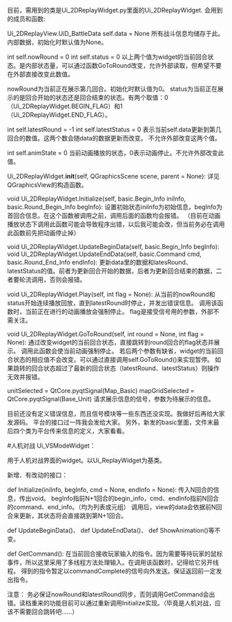 目前，需用到的类是Ui_2DReplayWidget.py里面的Ui_2DReplayWidget.
会用到的成员和函数:

Ui_2DReplayView.UiD_BattleData self.data = None
所有战斗信息均储存于此。内部数据，初始化时默认值为None。

int self.nowRound = 0
int self.status = 0
以上两个值为widget的当前回合状态。是内部状态量，可以通过函数GoToRound改变，允许外部读取，但希望不要在外部直接改变此数值。

nowRound为当前正在展示第几回合。初始化时默认值为0。
status为当前正在展示的是回合开始的状态还是回合结束的状态。有两个取值：0（Ui_2DReplayWidget.BEGIN_FLAG）和1（Ui_2DReplayWidget.END_FLAG）。

int self.latestRound = -1
int self.latestStatus = 0
表示当前self.data更新到第几回合的数值。这两个数会随data的数据更新而改变。
不允许外部改变这两个值。

int self.animState = 0
当前动画播放的状态，0表示动画停止。不允许外部改变此值。


Ui_2DReplayWidget.__init__(self, QGraphicsScene scene, parent = None):
详见QGraphicsView的构造函数。

void Ui_2DReplayWidget.Initialize(self, basic.Begin_Info iniInfo, basic.Round_Begin_Info begInfo):
设置初始状态iniInfo为初始信息，begInfo为首回合信息。在这个函数被调用之前，调用后面的函数均会报错。
（目前在动画播放状态下调用此函数可能会导致程序出错，以后我可能会改，但当前务必在调用此函数前先把动画停止掉）

void Ui_2DReplayWidget.UpdateBeginData(self, basic.Begin_Info begInfo):
void Ui_2DReplayWidget.UpdateEndData(self, basic.Command cmd, basic.Round_End_Info endInfo):
更新data里的数据和latesRound、latestStatus的值。前者为更新回合开始的数据，后者为更新回合结束的数据，二者要轮流调用，否则会报错。

void Ui_2DReplayWidget.Play(self, int flag = None):
从当前的nowRound和status开始连续播放回放，直到latestRound时停止，并发出错误信息。
调用该函数时，当前正在进行的动画播放会强制停止。
flag是接受信号用的参数，外部不需关注。

void Ui_2DReplayWidget.GoToRound(self, int round = None, int flag = None):
通过改变widget的当前回合状态，直接跳转到round回合的flag状态并展示。
调用此函数会使当前动画强制停止。
若后两个参数有缺省，widget的当前回合状态的相应值不会改变。可以通过直接调用self.GoToRound()来实现暂停。
如果跳转的回合状态超过了最新的回合状态（latestRound、latestStatus）则操作无效并报错。

unitSelected = QtCore.pyqtSignal(Map_Basic)
mapGridSelected = QtCore.pyqtSignal(Base_Unit)
请求展示信息的信号，参数为待展示的信息。

目前还没有定义错误信息，而且信号模块等一些东西还没实现。我做好后再给大家发源码。
平台的接口过一阵我会发给大家。
另外，新发的basic里面，文件末最后四个类为平台传来信息的定义，大家看看。

#人机对战
Ui_VSModeWidget：

用于人机对战界面的widget。以Ui_ReplayWidget为基类。

新增、有改动的接口：

def Initialize(iniInfo, begInfo, cmd = None, endInfo = None):
传入N回合的信息，传出void。
begInfo指前N+1回合的begin_info，cmd、endInfo指前N回合的command、end_info。（均为列表或元组）
调用后，view的data会依据前N回合来更新，其状态将会直接跳到第N+1回合。

def UpdateBeginData()、
def UpdateEndData()、
def ShowAnimation()等不变。

def GetCommand():
在当前回合接收玩家输入的指令。因为需要等待玩家的鼠标事件，所以这里采用了多线程方法处理输入。在调用该函数时，记得给它另开线程。
得到的指令暂定以commandComplete的信号向外发送。保证返回前一定发出指令。

注意：
务必保证nowRound和latestRound同步，否则调用GetCommand会出错。读档重来的功能目前可以通过重新调用Initialize实现。（毕竟是人机对战，应该不需要回合跳转吧……）
